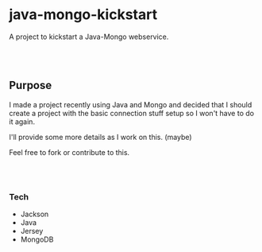 # java-mongo-kickstart
 A project to kickstart a Java-Mongo webservice.


 <br><br>

 ## Purpose

I made a project recently using Java and Mongo and decided that I should create a project with the basic connection stuff setup so I won't have to do it again.

I'll provide some more details as I work on this. (maybe)

Feel free to fork or contribute to this.

<br><br>

### Tech

- Jackson
- Java
- Jersey
- MongoDB
